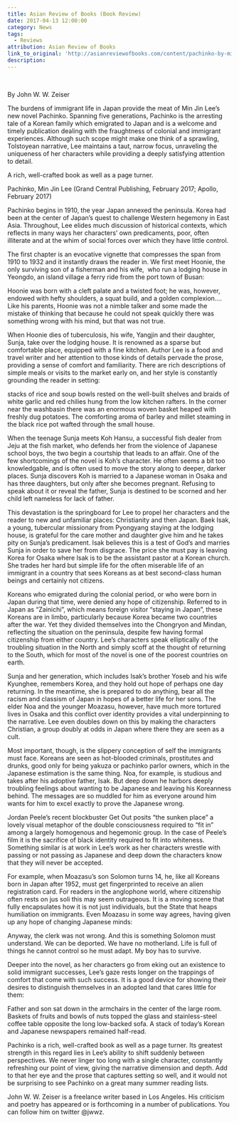 ```yaml
---
title: Asian Review of Books (Book Review)
date: 2017-04-13 12:00:00
category: News
tags:
  - Reviews
attribution: Asian Review of Books
link_to_original: 'http://asianreviewofbooks.com/content/pachinko-by-min-jin-lee/'
description:
---
```



&nbsp;

By John W. W. Zeiser

The burdens of immigrant life in Japan provide the meat of Min Jin Lee’s new novel Pachinko. Spanning five generations, Pachinko is the arresting tale of a Korean family which emigrated to Japan and is a welcome and timely publication dealing with the fraughtness of colonial and immigrant experiences. Although such scope might make one think of a sprawling, Tolstoyean narrative, Lee maintains a taut, narrow focus, unraveling the uniqueness of her characters while providing a deeply satisfying attention to detail.

A rich, well-crafted book as well as a page turner.

Pachinko, Min Jin Lee (Grand Central Publishing, February 2017; Apollo, February 2017)

Pachinko begins in 1910, the year Japan annexed the peninsula. Korea had been at the center of Japan’s quest to challenge Western hegemony in East Asia. Throughout, Lee elides much discussion of historical contexts, which reflects in many ways her characters’ own predicaments, poor, often illiterate and at the whim of social forces over which they have little control.

The first chapter is an evocative vignette that compresses the span from 1910 to 1932 and it instantly draws the reader in. We first meet Hoonie, the only surviving son of a fisherman and his wife, &nbsp;who run a lodging house in Yeongdo, an island village a ferry ride from the port town of Busan:

Hoonie was born with a cleft palate and a twisted foot; he was, however, endowed with hefty shoulders, a squat build, and a golden complexion…. Like his parents, Hoonie was not a nimble talker and some made the mistake of thinking that because he could not speak quickly there was something wrong with his mind, but that was not true.

When Hoonie dies of tuberculosis, his wife, Yangjin and their daughter, Sunja, take over the lodging house. It is renowned as a sparse but comfortable place, equipped with a fine kitchen. Author Lee is a food and travel writer and her attention to those kinds of details pervade the prose, providing a sense of comfort and familiarity. There are rich descriptions of simple meals or visits to the market early on, and her style is constantly grounding the reader in setting:

stacks of rice and soup bowls rested on the well-built shelves and braids of white garlic and red chilies hung from the low kitchen rafters. In the corner near the washbasin there was an enormous woven basket heaped with freshly dug potatoes. The comforting aroma of barley and millet steaming in the black rice pot wafted through the small house.

When the teenage Sunja meets Koh Hansu, a successful fish dealer from Jeju at the fish market, who defends her from the violence of Japanese school boys, the two begin a courtship that leads to an affair. One of the few shortcomings of the novel is Koh’s character. He often seems a bit too knowledgable, and is often used to move the story along to deeper, darker places. Sunja discovers Koh is married to a Japanese woman in Osaka and has three daughters, but only after she becomes pregnant. Refusing to speak about it or reveal the father, Sunja is destined to be scorned and her child left nameless for lack of father.

This devastation is the springboard for Lee to propel her characters and the reader to new and unfamiliar places: Christianity and then Japan. Baek Isak, a young, tubercular missionary from Pyongyang staying at the lodging house, is grateful for the care mother and daughter give him and he takes pity on Sunja’s predicament. Isak believes this is a test of God’s and marries Sunja in order to save her from disgrace. The price she must pay is leaving Korea for Osaka where Isak is to be the assistant pastor at a Korean church. She trades her hard but simple life for the often miserable life of an immigrant in a country that sees Koreans as at best second-class human beings and certainly not citizens.

Koreans who emigrated during the colonial period, or who were born in Japan during that time, were denied any hope of citizenship. Referred to in Japan as “Zainichi”, which means foreign visitor “staying in Japan”, these Koreans are in limbo, particularly because Korea became two countries after the war. Yet they divided themselves into the Chongryon and Mindan, reflecting the situation on the peninsula, despite few having formal citizenship from either country. Lee’s characters speak elliptically of the troubling situation in the North and simply scoff at the thought of returning to the South, which for most of the novel is one of the poorest countries on earth.

Sunja and her generation, which includes Isak’s brother Yoseb and his wife Kyunghee, remembers Korea, and they hold out hope of perhaps one day returning. In the meantime, she is prepared to do anything, bear all the racism and classism of Japan in hopes of a better life for her sons. The elder Noa and the younger Moazasu, however, have much more tortured lives in Osaka and this conflict over identity provides a vital underpinning to the narrative. Lee even doubles down on this by making the characters Christian, a group doubly at odds in Japan where there they are seen as a cult.

Most important, though, is the slippery conception of self the immigrants must face. Koreans are seen as hot-blooded criminals, prostitutes and drunks, good only for being yakuza or pachinko parlor owners, which in the Japanese estimation is the same thing. Noa, for example, is studious and takes after his adoptive father, Isak. But deep down he harbors deeply troubling feelings about wanting to be Japanese and leaving his Koreanness behind. The messages are so muddled for him as everyone around him wants for him to excel exactly to prove the Japanese wrong.

Jordan Peele’s recent blockbuster Get Out posits “the sunken place” a lovely visual metaphor of the double consciousness required to “fit in” among a largely homogenous and hegemonic group. In the case of Peele’s film it is the sacrifice of black identity required to fit into whiteness. Something similar is at work in Lee’s work as her characters wrestle with passing or not passing as Japanese and deep down the characters know that they will never be accepted.

For example, when Moazasu’s son Solomon turns 14, he, like all Koreans born in Japan after 1952, must get fingerprinted to receive an alien registration card. For readers in the anglophone world, where citizenship often rests on jus soli this may seem outrageous. It is a moving scene that fully encapsulates how it is not just individuals, but the State that heaps humiliation on immigrants. Even Moazasu in some way agrees, having given up any hope of changing Japanese minds:

Anyway, the clerk was not wrong. And this is something Solomon must understand. We can be deported. We have no motherland. Life is full of things he cannot control so he must adapt. My boy has to survive.

Deeper into the novel, as her characters go from eking out an existence to solid immigrant successes, Lee’s gaze rests longer on the trappings of comfort that come with such success. It is a good device for showing their desires to distinguish themselves in an adopted land that cares little for them:

Father and son sat down in the armchairs in the center of the large room. Baskets of fruits and bowls of nuts topped the glass and stainless-steel coffee table opposite the long low-backed sofa. A stack of today’s Korean and Japanese newspapers remained half-read.

Pachinko is a rich, well-crafted book as well as a page turner. Its greatest strength in this regard lies in Lee’s ability to shift suddenly between perspectives. We never linger too long with a single character, constantly refreshing our point of view, giving the narrative dimension and depth. Add to that her eye and the prose that captures setting so well, and it would not be surprising to see Pachinko on a great many summer reading lists.

John W. W. Zeiser is a freelance writer based in Los Angeles. His criticism and poetry has appeared or is forthcoming in a number of publications. You can follow him on twitter @jwwz.

&nbsp;
